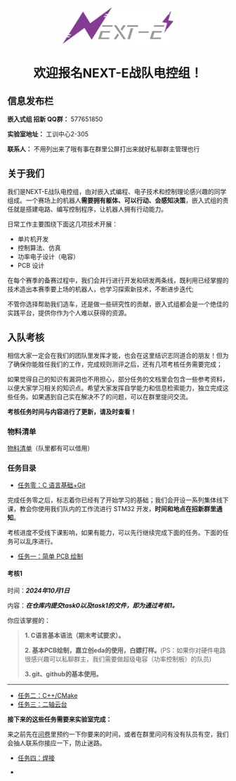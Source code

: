 <p align="center">
    <img width=50% src="asset/nexte.png"/>
</p>

<h1 align="center">欢迎报名NEXT-E战队电控组！</h1>

## 信息发布栏

**嵌入式组 招新 QQ群：** 577651850

**实验室地址：** 工训中心2-305

**联系人：** 不用列出来了哦有事在群里公屏打出来就好私聊群主管理也行

## 关于我们

我们是NEXT-E战队电控组，由对嵌入式编程、电子技术和控制理论感兴趣的同学组成。一个赛场上的机器人**需要拥有躯体、可以行动、会感知决策**，嵌入式组的责任就是搭建电路、编写控制程序，让机器人拥有行动能力。

日常工作主要围绕下面这几项技术开展：

- 单片机开发
- 控制算法、仿真
- 功率电子设计（电容）
- PCB 设计

在每个赛季的备赛过程中，我们会并行进行开发和研发两条线，既利用已经掌握的技术造出本赛季要上场的机器人，也学习探索新技术，不断进步迭代;

不管你选择帮助我们造车，还是做一些研究性的贡献，嵌入式组都会是一个绝佳的实践平台，提供你作为个人难以获得的资源。

## 入队考核

相信大家一定会在我们的团队里发挥才能，也会在这里结识志同道合的朋友！但为了确保你能胜任我们的工作，完成规则测评之后，还有几项考核任务需要完成；

如果觉得自己的知识有漏洞也不用担心，部分任务的文档里会包含一些参考资料，以便大家学习相关的知识点。希望大家发挥自学能力和信息检索能力，独立完成这些任务。如果遇到自己实在解决不了的问题，可以在群里提问交流。

**考核任务时间与内容进行了更新，请及时查看！**

### 物料清单

[物料清单](tasks\物料清单.md)（队里都有可以借用）

### 任务目录

- [任务零：C 语言基础+Git](tasks/0.prerequisites/README.md)

完成任务零之后，标志着你已经有了开始学习的基础；我们会开设一系列集体线下课，教会你使用我们队内的工作流进行 STM32 开发，**时间和地点在招新群里通知**。

考核进度不受线下课影响，如果有能力，可以先行继续完成下面的任务。下面的任务可以乱序进行。

- [任务一：简单 PCB 绘制](tasks/1.pcb/README.md)

#### 考核1

时间：**_2024年10月1日_**

内容：**_在仓库内提交task0以及task1的文件，即为通过考核1。_**

你应该掌握的：

>**1. C语言基本语法（期末考试要求）。**
>
>**2. 基本PCB绘制，嘉立创eda的使用，白嫖打样。**(PS：如果你对硬件电路很感兴趣可以私聊群主，我们需要做超级电容（功率控制板）的队员)
>
>**3. git、github的基本使用。**

-----

- [任务二：C++/CMake](tasks/2.cpp-buildsystem/README.md)
- [任务三：二轴云台](tasks/3.EasyGimbal/README.md)

**接下来的这些任务需要来实验室完成：**

来之前先在[问卷](https://w0ybodqyg7f.feishu.cn/share/base/form/shrcnmOrLiNsDxQ9RQW10x1NaSf)里预约一下你要来的时间，或者在群里问问有没有队员有空，我们会抽人联系你接应一下，防止迷路。

- [任务四：焊接](tasks/4.solder/README.md)

- 

